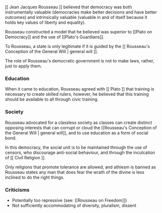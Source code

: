 [[ Jean Jacques Rousseau ]] believed that democracy was both instrumentally valuable (democracies make better decisions and have better outcomes) and intrinsically valuable (valuable in and of itself because it holds key values of liberty and equality).

Rousseau constructed a model that he believed was superior to [[Plato on Democracy]] and the use of [[Plato's Guardians]].

To Rousseau, a state is only legitimate if it is guided by the [[ Rousseau's Conception of the General Will | general will ]]. 

The role of Rousseau's democratic government is not to make laws, rather, just to apply them. 

### Education
When it came to education, Rousseau agreed with [[ Plato ]] that training is necessary to create skilled rulers, however, he believed that this training should be available to all through civic training.

### Society
Rousseau advocated for a classless society as classes can create distinct opposing interests that can corrupt or cloud the [[Rousseau's Conception of the General Will | general will]], and to use education as a form of social bond.

In this democracy, the social unit is to be maintained through the use of censors, who discourage anti-social behaviour, and through the inculcation of [[ Civil Religion ]].

Only religions that promote tolerance are allowed, and athiesm is banned as Rousseau states any man that does fear the wrath of the divine is less inclined to do the right things. 

### Criticisms
- Potentially too repressive (see: [[Rousseau on Freedom]])
- Not sufficiently accommodating of diversity, pluralism, dissent

